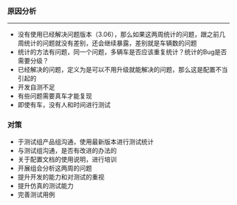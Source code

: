 ### 原因分析
---
- 没有使用已经解决问题版本（3.06），那么如果这两周统计的问题，跟之前几周统计的问题就没有差别，还会继续暴露，差别就是车辆数的问题
- 统计的方法有问题，同一个问题，多辆车是否应该重复统计？统计的Bug是否需要分级？
- 已经解决的问题，定义为是可以不用升级就能解决的问题，那么这是配置不当引起的
- 开发自测不足
- 有些问题需要真车才能复现
- 即使有车，没有人和时间进行测试
### 对策
- 于测试组产品组沟通，使用最新版本进行测试统计
- 与测试组沟通，是否有改进的办法的
- 关于配置文档的使用说明，进行培训
- 开展组会分析这两周的问题
- 提升开发的能力和对测试的重视
- 提升仿真的测试能力
- 完善测试用例

